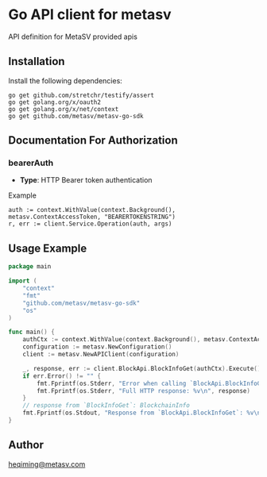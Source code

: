 # Go API client for metasv

API definition for MetaSV provided apis


## Installation

Install the following dependencies:

```shell
go get github.com/stretchr/testify/assert
go get golang.org/x/oauth2
go get golang.org/x/net/context
go get github.com/metasv/metasv-go-sdk 
```

## Documentation For Authorization


### bearerAuth

- **Type**: HTTP Bearer token authentication

Example

```golang
auth := context.WithValue(context.Background(), metasv.ContextAccessToken, "BEARERTOKENSTRING")
r, err := client.Service.Operation(auth, args)
```

## Usage Example

```go
package main

import (
	"context"
	"fmt"
	"github.com/metasv/metasv-go-sdk"
	"os"
)

func main() {
	authCtx := context.WithValue(context.Background(), metasv.ContextAccessToken, "YOUR_METASV_KEY")
	configuration := metasv.NewConfiguration()
	client := metasv.NewAPIClient(configuration)

	_, response, err := client.BlockApi.BlockInfoGet(authCtx).Execute()
	if err.Error() != "" {
		fmt.Fprintf(os.Stderr, "Error when calling `BlockApi.BlockInfoGet``: %v\n", err)
		fmt.Fprintf(os.Stderr, "Full HTTP response: %v\n", response)
	}
	// response from `BlockInfoGet`: BlockchainInfo
	fmt.Fprintf(os.Stdout, "Response from `BlockApi.BlockInfoGet`: %v\n", response)
}

```

## Author

heqiming@metasv.com

